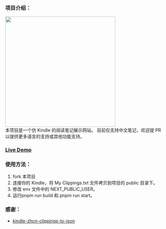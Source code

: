 ### 项目介绍：
<div>
  <img src="https://github.com/chenmoonmo/my-highlight/assets/36295999/584433c6-dbe7-4c29-b827-10edac5a0143" width="350" /> 
</div>
本项目是一个仿 Kindle 的阅读笔记展示网站。 目前仅支持中文笔记，欢迎提 PR 以提供更多语言的支持或其他功能支持。

### [Live Demo](http://moonlight.zeabur.app/)

### 使用方法：

1. fork 本项目
2. 连接你的 Kindle，将 My Clippings.txt 文件拷贝到项目的 public 目录下。
3. 修改 env 文件中的 NEXT_PUBLIC_USER。
4. 运行pnpm run build 和 pnpm run start。

### 感谢：

- [kindle-zhcn-clippings-to-json](https://github.com/Skywt2003/kindle-zhcn-clippings-to-json)

